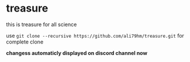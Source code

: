 # treasure
this is treasure for all science

use ```git clone --recursive https://github.com/ali79hm/treasure.git``` for complete clone 

**changess automaticly displayed on discord channel now**
